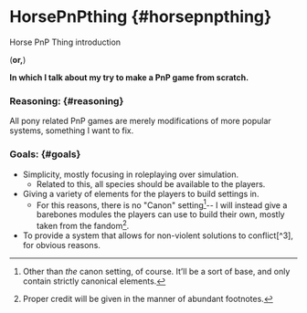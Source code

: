 # HorsePnPthing {#horsepnpthing}

Horse PnP Thing introduction

(**or,**)

**In which I talk about my try to make a PnP game from scratch.**

### Reasoning: {#reasoning}

All pony related PnP games are merely modifications of more popular systems, something I want to fix.

### Goals: {#goals}

*   Simplicity, mostly focusing in roleplaying over simulation.
    *   Related to this, all species should be available to the players.
*   Giving a variety of elements for the players to build settings in.
    *   For this reasons, there is no "Canon" setting[^1]-- I will instead give a barebones modules the players can use to build their own, mostly taken from the fandom[^2].
*   To provide a system that allows for non-violent solutions to conflict[^3], for obvious reasons.


[^1]: Other than _the_ canon setting, of course. It’ll be a sort of base, and only contain strictly canonical elements.

[^2]: Proper credit will be given in the manner of abundant footnotes.